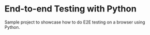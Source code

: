 # End-to-end Testing with Python

Sample project to showcase how to do E2E testing on a browser using Python.